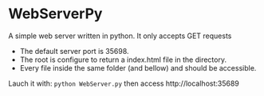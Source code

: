 # WebServerPy
A simple web server written in python. It only accepts GET requests

* The default server port is 35698. 
* The root is configure to return a index.html file in the directory.
* Every file inside the same folder (and bellow) and should be accessible.

Lauch it with:
     ``python WebServer.py``
then access http://localhost:35689
